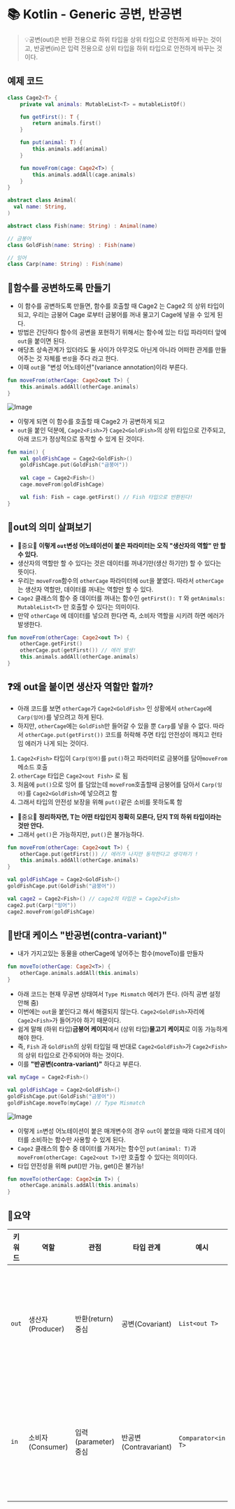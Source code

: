 # 📚 Kotlin - Generic 공변, 반공변

> 💡공변(out)은 반환 전용으로 하위 타입을 상위 타입으로 안전하게 바꾸는 것이고, 반공변(in)은 입력 전용으로 상위 타입을 하위 타입으로 안전하게 바꾸는 것이다.

## 예제 코드
```kotlin
class Cage2<T> {
    private val animals: MutableList<T> = mutableListOf()

    fun getFirst(): T {
        return animals.first()
    }

    fun put(animal: T) {
        this.animals.add(animal)
    }

    fun moveFrom(cage: Cage2<T>) {
        this.animals.addAll(cage.animals)
    }
}
```

```kotlin
abstract class Animal(
  val name: String,
)

abstract class Fish(name: String) : Animal(name)

// 금붕어
class GoldFish(name: String) : Fish(name)

// 잉어
class Carp(name: String) : Fish(name)
```


## 📗함수를 공변하도록 만들기
- 이 함수를 공변하도록 만들면, 함수를 호출할 때 Cage2<Fish> 는 Cage2<GoldFish> 의 상위 타입이 되고, 우리는 금붕어 Cage 로부터 금붕어를 꺼내 물고기 Cage에 넣을 수 있게 된다.
- 방법은 간단하다 함수의 공변을 포현하기 위해서는 함수에 있는 타입 파라미터 앞에 `out`을 붙이면 된다.
- 애당초 상속관계가 있더라도 둘 사이가 아무것도 아닌게 아니라 어떠한 관게를 만들어주는 것 자체를 `변성`을 주다 라고 한다.
- 이때 `out`을 "변성 어노테이션"(variance annotation)이라 부른다.
```kotlin
fun moveFrom(otherCage: Cage2<out T>) {
    this.animals.addAll(otherCage.animals)
}
```

![Image](https://github.com/user-attachments/assets/a34244f2-06d3-412b-bf5e-628ba9f0ab22)

- 이렇게 되면 이 함수를 호출할 때 Cage2 가 공변하게 되고
-  `out`을 붙인 덕분에, `Cage2<Fish>`가 `Cage2<GoldFish>`의 상위 타입으로 간주되고, 아래 코드가 정상적으로 동작할 수 있게 된 것이다.
```kotlin
fun main() {
    val goldFishCage = Cage2<GoldFish>()
    goldFishCage.put(GoldFish("금붕어"))
    
    val cage = Cage2<Fish>()
    cage.moveFrom(goldFishCage)

    val fish: Fish = cage.getFirst() // Fish 타입으로 반환된다!
}
```

## 📘out의 의미 살펴보기

- 🚨중요🚨 **이렇게 `out`변성 어노테이션이 붙은 파라미터는 오직 **"생산자의 역할"** 만 할 수 있다.**
- 생산자의 역할만 할 수 있다는 것은 데이터를 꺼내기만(생산 하기만) 할 수 있다는 뜻이다.
- 우리는 `moveFrom`함수의 `otherCage` 파라미터에 `out`을 붙였다. 따라서 `otherCage`는 생산자 역할만, 데이터를 꺼내는 역할만 할 수 있다.
- `Cage2` 클래스의 함수 중 데이터를 꺼내는 함수인 `getFirst(): T` 와 `getAnimals: MutableList<T>` 만 호출할 수 있다는 의미이다.
- 만약 `otherCage` 에 데이터를 넣으려 한다면 즉, 소비자 역할을 시키려 하면 에러가 발생한다.
```kotlin
fun moveFrom(otherCage: Cage2<out T>) {
    otherCage.getFirst() 
    otherCage.put(getFirst()) // 에러 발생!
    this.animals.addAll(otherCage.animals)
}
```

## ❓왜 out을 붙이면 생산자 역할만 할까? 

- 아래 코드를 보면 `otherCage`가 `Cage2<GoldFish>` 인 상황에서 `otherCage`에 `Carp(잉어)`를 넣으려고 하게 된다.
- 하지만, `otherCage`에는 `GoldFish`만 들어갈 수 있을 뿐 `Carp`를 넣을 수 없다. 따라서 `otherCage.put(getFirst())` 코드를 허락해 주면 타입 안전성이 깨지고 런타임 에러가 나게 되는 것이다.
1. `Cage2<Fish>` 타입이 `Carp(잉어)`를 `put()`하고 파라미터로 금붕어를 담아`moveFrom`메소드 호출
2. `otherCage` 타입은 `Cage2<out Fish>` 로 됨
3. 처음에 `put()`으로 잉어 를 담았는데 `moveFrom`호출할때 금붕어를 담아서 `Carp(잉어)`를 `Cage2<GoldFish>`에 넣으려고 함
4. 그래서 타입의 안전성 보장을 위해 `put()`같은 소비를 못하도록 함
- 🚨중요🚨 **정리하자면, T는 어떤 타입인지 정확히 모른다, 단지 T의 하위 타입이라는 것만 안다.**
- 그래서 `get()`은 가능하지만, `put()`은 불가능하다.

```kotlin
fun moveFrom(otherCage: Cage2<out T>) {
    otherCage.put(getFirst()) // 에러가 나지만 동작한다고 생각하기 !
    this.animals.addAll(otherCage.animals)
}

val goldFishCage = Cage2<GoldFish>()
goldFishCage.put(GoldFish("금붕어"))

val cage2 = Cage2<Fish>() // cage2의 타입은 = Cage2<Fish>
cage2.put(Carp("잉어"))
cage2.moveFrom(goldFishCage) 
```

## 🧾반대 케이스 "반공변(contra-variant)"
- 내가 가지고있는 동물을 otherCage에 넣어주는 함수(moveTo)를 만들자

```kotlin
fun moveTo(otherCage: Cage2<T>) {
    otherCage.animals.addAll(this.animals)
}
```

- 아래 코드는 현재 무공변 상태여서 `Type Mismatch` 에러가 뜬다. (아직 공변 설정 안해 줌)
- 이번에는 `out`을 붙인다고 해서 해결되지 않는다. `Cage2<GoldFish>`자리에 `Cage2<Fish>`가 들어가야 하기 때문이다.
- 쉽게 말해 (하위 타입)**금붕어 케이지**에서 (상위 타입)**물고기 케이지**로 이동 가능하게 해야 한다.
- 즉, `Fish` 과 `GoldFish`의 상위 타입일 때 반대로 `Cage2<GoldFish>`가 `Cage2<Fish>`의 상위 타입으로 간주되어야 하는 것이다.
- 이를 **"반공변(contra-variant)"** 하다고 부른다.

````kotlin
val myCage = Cage2<Fish>()

val goldFishCage = Cage2<GoldFish>()
goldFishCage.put(GoldFish("금붕어"))
goldFishCage.moveTo(myCage) // Type Mismatch
````
![Image](https://github.com/user-attachments/assets/6437b613-c305-448c-bd61-ceadc02ee809)

- 이렇게 `in`변성 어노테이션이 붙은 매개변수의 경우 `out`이 붙었을 때와 다르게 데이터를 소비하는 함수만 사용할 수 있게 된다.
-  `Cage2` 클래스의 함수 중 데이터를 가져가는 함수인 `put(animal: T)`과 `moveFrom(otherCage: Cage2<out T>)`만 호출할 수 있다는 의미이다.
- 타입 안전성을 위해 put()만 가능, get()은 불가능!
```kotlin
fun moveTo(otherCage: Cage2<in T>) {
    otherCage.animals.addAll(this.animals)
}
```

## 🔔요약
| 키워드   | 역할             | 관점               | 타입 관계              | 예시                 | 설명                  |
| ----- | -------------- | ---------------- | ------------------ | ------------------ | ------------------- |
| `out` | 생산자 (Producer) | 반환(return) 중심    | 공변(Covariant)      | `List<out T>`      | **출력만 가능**, 입력은 불가능 |
| `in`  | 소비자 (Consumer) | 입력(parameter) 중심 | 반공변(Contravariant) | `Comparator<in T>` | **입력만 가능**, 출력은 불가능 |

